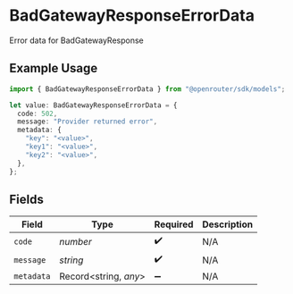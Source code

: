 # BadGatewayResponseErrorData

Error data for BadGatewayResponse

## Example Usage

```typescript
import { BadGatewayResponseErrorData } from "@openrouter/sdk/models";

let value: BadGatewayResponseErrorData = {
  code: 502,
  message: "Provider returned error",
  metadata: {
    "key": "<value>",
    "key1": "<value>",
    "key2": "<value>",
  },
};
```

## Fields

| Field                 | Type                  | Required              | Description           |
| --------------------- | --------------------- | --------------------- | --------------------- |
| `code`                | *number*              | :heavy_check_mark:    | N/A                   |
| `message`             | *string*              | :heavy_check_mark:    | N/A                   |
| `metadata`            | Record<string, *any*> | :heavy_minus_sign:    | N/A                   |
